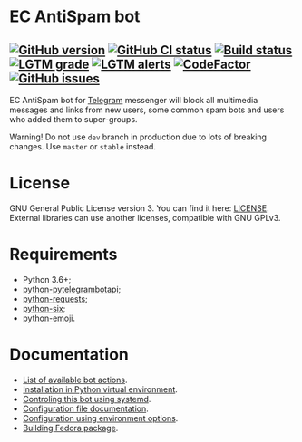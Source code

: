 # EC AntiSpam bot

[![GitHub version](https://img.shields.io/github/v/release/xvitaly/ecasbot?sort=semver&color=brightgreen&logo=git&logoColor=white)](https://github.com/xvitaly/ecasbot/releases)
[![GitHub CI status](https://github.com/xvitaly/ecasbot/workflows/Python%20CI/badge.svg?branch=dev)](https://github.com/xvitaly/ecasbot/actions)
[![Build status](https://travis-ci.org/xvitaly/ecasbot.svg?branch=master)](https://travis-ci.org/xvitaly/ecasbot)
[![LGTM grade](https://img.shields.io/lgtm/grade/python/g/xvitaly/ecasbot.svg?logo=lgtm&logoWidth=18)](https://lgtm.com/projects/g/xvitaly/ecasbot/context:python)
[![LGTM alerts](https://img.shields.io/lgtm/alerts/g/xvitaly/ecasbot.svg?logo=lgtm&logoWidth=18)](https://lgtm.com/projects/g/xvitaly/ecasbot/alerts/)
[![CodeFactor](https://www.codefactor.io/repository/github/xvitaly/ecasbot/badge/dev)](https://www.codefactor.io/repository/github/xvitaly/ecasbot/overview/dev)
[![GitHub issues](https://img.shields.io/github/issues/xvitaly/ecasbot.svg?label=issues)](https://github.com/xvitaly/ecasbot/issues)
---

EC AntiSpam bot for [Telegram](https://telegram.org/) messenger will block all multimedia messages and links from new users, some common spam bots and users who added them to super-groups.

Warning! Do not use `dev` branch in production due to lots of breaking changes. Use `master` or `stable` instead.

# License
GNU General Public License version 3. You can find it here: [LICENSE](LICENSE). External libraries can use another licenses, compatible with GNU GPLv3.

# Requirements
 * Python 3.6+;
 * [python-pytelegrambotapi](https://github.com/eternnoir/pyTelegramBotAPI);
 * [python-requests](https://github.com/requests/requests);
 * [python-six](https://github.com/benjaminp/six);
 * [python-emoji](https://github.com/carpedm20/emoji).

# Documentation
 * [List of available bot actions](docs/available-bot-actions.md).
 * [Installation in Python virtual environment](docs/virtualenv-installation.md).
 * [Controling this bot using systemd](docs/controling-with-systemd.md).
 * [Configuration file documentation](docs/schema-documentation.md).
 * [Configuration using environment options](docs/bot-environment-options.md).
 * [Building Fedora package](docs/building-fedora-package.md).
